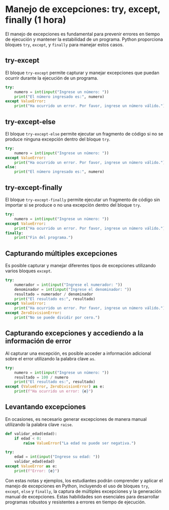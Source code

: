 # Manejo de excepciones: try, except, finally (1 hora)

El manejo de excepciones es fundamental para prevenir errores en tiempo de ejecución y mantener la estabilidad de un programa. Python proporciona bloques `try`, `except`, y `finally` para manejar estos casos.

## try-except

El bloque `try-except` permite capturar y manejar excepciones que puedan ocurrir durante la ejecución de un programa.

```python
try:
    numero = int(input("Ingrese un número: "))
    print("El número ingresado es:", numero)
except ValueError:
    print("Ha ocurrido un error. Por favor, ingrese un número válido.")
```

## try-except-else

El bloque `try-except-else` permite ejecutar un fragmento de código si no se produce ninguna excepción dentro del bloque `try`.

```python
try:
    numero = int(input("Ingrese un número: "))
except ValueError:
    print("Ha ocurrido un error. Por favor, ingrese un número válido.")
else:
    print("El número ingresado es:", numero)
```

## try-except-finally

El bloque `try-except-finally` permite ejecutar un fragmento de código sin importar si se produce o no una excepción dentro del bloque `try`.

```python
try:
    numero = int(input("Ingrese un número: "))
except ValueError:
    print("Ha ocurrido un error. Por favor, ingrese un número válido.")
finally:
    print("Fin del programa.")
```

## Capturando múltiples excepciones

Es posible capturar y manejar diferentes tipos de excepciones utilizando varios bloques `except`.

```python
try:
    numerador = int(input("Ingrese el numerador: "))
    denominador = int(input("Ingrese el denominador: "))
    resultado = numerador / denominador
    print("El resultado es:", resultado)
except ValueError:
    print("Ha ocurrido un error. Por favor, ingrese un número válido.")
except ZeroDivisionError:
    print("No se puede dividir por cero.")
```

## Capturando excepciones y accediendo a la información de error

Al capturar una excepción, es posible acceder a información adicional sobre el error utilizando la palabra clave `as`.

```python
try:
    numero = int(input("Ingrese un número: "))
    resultado = 100 / numero
    print("El resultado es:", resultado)
except (ValueError, ZeroDivisionError) as e:
    print(f"Ha ocurrido un error: {e}")
```

## Levantando excepciones

En ocasiones, es necesario generar excepciones de manera manual utilizando la palabra clave `raise`.

```python
def validar_edad(edad):
    if edad < 0:
        raise ValueError("La edad no puede ser negativa.")

try:
    edad = int(input("Ingrese su edad: "))
    validar_edad(edad)
except ValueError as e:
    print(f"Error: {e}")
```

Con estas notas y ejemplos, los estudiantes podrán comprender y aplicar el manejo de excepciones en Python, incluyendo el uso de bloques `try`, `except`, `else` y `finally`, la captura de múltiples excepciones y la generación manual de excepciones. Estas habilidades son esenciales para desarrollar programas robustos y resistentes a errores en tiempo de ejecución.